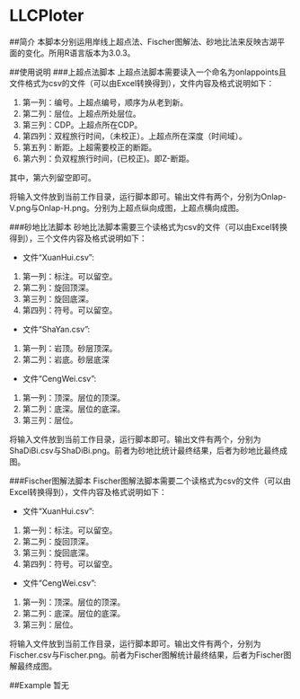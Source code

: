 LLCPloter
==========
##简介
本脚本分别运用岸线上超点法、Fischer图解法、砂地比法来反映古湖平面的变化。所用R语言版本为3.0.3。


##使用说明
###上超点法脚本
上超点法脚本需要读入一个命名为onlappoints且文件格式为csv的文件（可以由Excel转换得到），文件内容及格式说明如下：

 1. 第一列：编号。上超点编号，顺序为从老到新。
 2. 第二列：层位。上超点所处层位。
 3. 第三列：CDP。上超点所在CDP。
 4. 第四列：双程旅行时间，（未校正）。上超点所在深度（时间域）。
 5. 第五列：断距。上超需要校正的断距。
 6. 第六列：负双程旅行时间，(已校正)。即Z-断距。

其中，第六列留空即可。

将输入文件放到当前工作目录，运行脚本即可。输出文件有两个，分别为Onlap-V.png与Onlap-H.png。分别为上超点纵向成图，上超点横向成图。

###砂地比法脚本
砂地比法脚本需要三个读格式为csv的文件（可以由Excel转换得到），三个文件内容及格式说明如下：

* 文件“XuanHui.csv”:
 1. 第一列：标注。可以留空。
 2. 第二列：旋回顶深。
 3. 第三列：旋回底深。
 4. 第四列：符号。可以留空。
* 文件“ShaYan.csv”:
 1. 第一列：岩顶。砂层顶深。
 2. 第二列：岩底。砂层底深
* 文件“CengWei.csv”:
 1. 第一列：顶深。层位的顶深。
 2. 第二列：底深。层位的底深。
 3. 第三列：层位。

将输入文件放到当前工作目录，运行脚本即可。输出文件有两个，分别为ShaDiBi.csv与ShaDiBi.png。前者为砂地比统计最终结果，后者为砂地比最终成图。

###Fischer图解法脚本
Fischer图解法脚本需要二个读格式为csv的文件（可以由Excel转换得到），文件内容及格式说明如下：

* 文件“XuanHui.csv”:
 1. 第一列：标注。可以留空。
 2. 第二列：旋回顶深。
 3. 第三列：旋回底深。
 4. 第四列：符号。可以留空。
* 文件“CengWei.csv”:
 1. 第一列：顶深。层位的顶深。
 2. 第二列：底深。层位的底深。
 3. 第三列：层位。

将输入文件放到当前工作目录，运行脚本即可。输出文件有两个，分别为Fischer.csv与Fischer.png。前者为Fischer图解统计最终结果，后者为Fischer图解最终成图。


##Example
暂无
